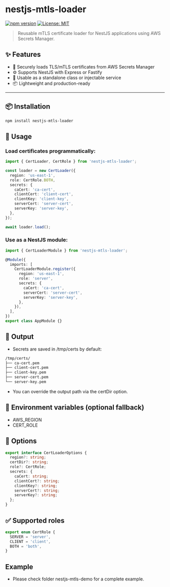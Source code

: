 # nestjs-mtls-loader

[![npm version](https://img.shields.io/npm/v/nestjs-mtls-loader)](https://www.npmjs.com/package/nestjs-mtls-loader)
[![License: MIT](https://img.shields.io/badge/license-MIT-blue.svg)](LICENSE)

> Reusable mTLS certificate loader for NestJS applications using AWS Secrets Manager.

## ✨ Features

- 🔐 Securely loads TLS/mTLS certificates from AWS Secrets Manager
- ⚙️ Supports NestJS with Express or Fastify
- 🧩 Usable as a standalone class or injectable service
- 📦 Lightweight and production-ready

---

## 📦 Installation

```bash
npm install nestjs-mtls-loader
```

## 🔧 Usage

### Load certificates programmatically:

```typescript
import { CertLoader, CertRole } from 'nestjs-mtls-loader';

const loader = new CertLoader({
  region: 'us-east-1',
  role: CertRole.BOTH,
  secrets: {
    caCert: 'ca-cert',
    clientCert: 'client-cert',
    clientKey: 'client-key',
    serverCert: 'server-cert',
    serverKey: 'server-key',
  },
});

await loader.load();
```

### Use as a NestJS module:

```typescript
import { CertLoaderModule } from 'nestjs-mtls-loader';

@Module({
  imports: [
    CertLoaderModule.register({
      region: 'us-east-1',
      role: 'server',
      secrets: {
        caCert: 'ca-cert',
        serverCert: 'server-cert',
        serverKey: 'server-key',
      },
    }),
  ],
})
export class AppModule {}
```

## 📁 Output

- Secrets are saved in /tmp/certs by default:

```bash
/tmp/certs/
├── ca-cert.pem
├── client-cert.pem
├── client-key.pem
├── server-cert.pem
└── server-key.pem
```
* You can override the output path via the certDir option.

## 🔐 Environment variables (optional fallback)

* AWS_REGION
* CERT_ROLE

## 📑 Options

```typescript
export interface CertLoaderOptions {
  region?: string;
  certDir?: string;
  role?: CertRole;
  secrets: {
    caCert: string;
    clientCert?: string;
    clientKey?: string;
    serverCert?: string;
    serverKey?: string;
  };
}
```

## ✅ Supported roles

```typescript
export enum CertRole {
  SERVER = 'server',
  CLIENT = 'client',
  BOTH = 'both',
}
```

## Example

- Please check folder nestjs-mtls-demo for a complete example.




